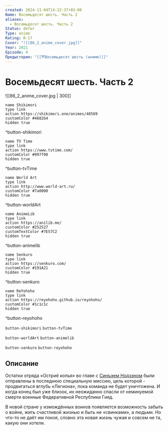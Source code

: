 ```yaml
---
created: 2024-11-04T14:22:37+03:00
Name: Восемьдесят шесть. Часть 2
aliases:
  - Восемьдесят шесть. Часть 2
Status: defer
Type: anime
Rating: R-17
Cover: "![[86_2_anime_cover.jpg]]"
Year: 2021
Episode: 4
Предыстория: "[[⛩️Восемьдесят шесть (аниме)]]"
---
```


# Восемьдесят шесть. Часть 2

![[86_2_anime_cover.jpg | 300]]

```button
name Shikimori
type link
action https://shikimori.one/animes/48569
customColor #4682b4
hidden true
```
^button-shikimori

```button
name TV Time
type link
action https://www.tvtime.com/
customColor #997f00
hidden true
```
^button-tvTime

```button
name World Art
type link
action http://www.world-art.ru/
customColor #7a0000
hidden true
```
^button-worldArt

```button
name AnimeLib
type link
action https://anilib.me/
customColor #252527
customTextColor #7E57C2
hidden true
```
^button-animelib

```button
name Senkuro
type link
action https://senkuro.com/
customColor #191A21
hidden true
```
^button-senkuro

```button
name ReYohoho
type link
action https://reyohoho.github.io/reyohoho/
customColor #1c1c1c
hidden true
```
^button-reyohoho

`button-shikimori` `button-tvTime`

`button-worldArt` `button-animelib`

`button-senkuro` `button-reyohoho`

## Описание

Остатки отряда «Остриё копья» во главе с [Синъэем Нодзэном](https://shikimori.one/characters/150823-shinei-nouzen) были отправлены в последнюю специальную миссию, цель которой - продвигаться вглубь «Легиона», пока команда не будет уничтожена. И когда конец был уже близок, их неожиданно спасли от неминуемой смерти военные Федеративной Республики Гияд. 

В новой стране у измождённых воинов появляется возможность забыть о войне, жить счастливой жизнью и быть не «свинками», а людьми. Но что-то не даёт им покоя, словно эта новая жизнь чужая и совсем не та, какую они хотели.
